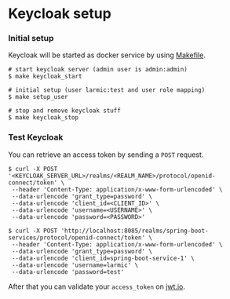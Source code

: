 # Keycloak setup

### Initial setup

Keycloak will be started as docker service by using [Makefile](Makefile). 

```shell
# start keycloak server (admin user is admin:admin)
$ make keycloak_start

# initial setup (user larmic:test and user role mapping)
$ make setup_user

# stop and remove keycloak stuff
$ make keycloak_stop
```

### Test Keycloak

You can retrieve an access token by sending a `POST` request.

```shell 
$ curl -X POST '<KEYCLOAK_SERVER_URL>/realms/<REALM_NAME>/protocol/openid-connect/token' \
 --header 'Content-Type: application/x-www-form-urlencoded' \
 --data-urlencode 'grant_type=password' \
 --data-urlencode 'client_id=<CLIENT_ID>' \
 --data-urlencode 'username=<USERNAME>' \
 --data-urlencode 'password=<PASSWORD>'

$ curl -X POST 'http://localhost:8085/realms/spring-boot-services/protocol/openid-connect/token' \
 --header 'Content-Type: application/x-www-form-urlencoded' \
 --data-urlencode 'grant_type=password' \
 --data-urlencode 'client_id=spring-boot-service-1' \
 --data-urlencode 'username=larmic' \
 --data-urlencode 'password=test'
```

After that you can validate your `access_token` on [jwt.io](https://jwt.io/).